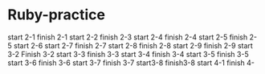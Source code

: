 # Ruby-practice

start 2-1
finish 2-1
start 2-2
finish 2-3
start 2-4
finish 2-4
start 2-5
finish 2-5
start 2-6
start 2-7
finish 2-7
start 2-8
finish 2-8
start 2-9
finish 2-9
start 3-2
Finish 3-2
start 3-3
finish 3-3
start 3-4
finish 3-4
start 3-5
finish 3-5
start 3-6
finish 3-6
start 3-7
finish 3-7
start3-8
finish3-8
start 4-1
finish 4-

